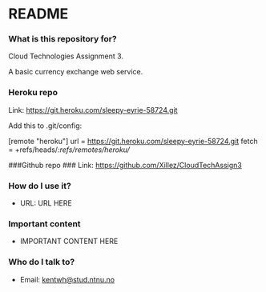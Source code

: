 # README #

### What is this repository for? ###

Cloud Technologies Assignment 3. 

A basic currency exchange web service.

### Heroku repo ###
Link: https://git.heroku.com/sleepy-eyrie-58724.git

Add this to .git/config:

[remote "heroku"]
	url = https://git.heroku.com/sleepy-eyrie-58724.git
	fetch = +refs/heads/*:refs/remotes/heroku/*

###Github repo ###
Link: https://github.com/Xillez/CloudTechAssign3

### How do I use it? ###

* URL: URL HERE

### Important content ###

* IMPORTANT CONTENT HERE

### Who do I talk to? ###

* Email: kentwh@stud.ntnu.no
